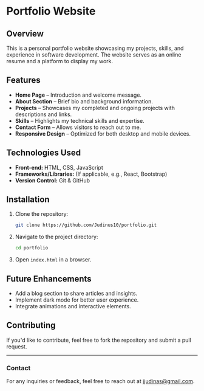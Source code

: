 # Portfolio Website

## Overview
This is a personal portfolio website showcasing my projects, skills, and experience in software development. The website serves as an online resume and a platform to display my work.

## Features
- **Home Page** – Introduction and welcome message.
- **About Section** – Brief bio and background information.
- **Projects** – Showcases my completed and ongoing projects with descriptions and links.
- **Skills** – Highlights my technical skills and expertise.
- **Contact Form** – Allows visitors to reach out to me.
- **Responsive Design** – Optimized for both desktop and mobile devices.

## Technologies Used
- **Front-end:** HTML, CSS, JavaScript
- **Frameworks/Libraries:** (If applicable, e.g., React, Bootstrap)
- **Version Control:** Git & GitHub

## Installation
1. Clone the repository:
   ```sh
   git clone https://github.com/Judinus10/portfolio.git
   ```
2. Navigate to the project directory:
   ```sh
   cd portfolio
   ```
3. Open `index.html` in a browser.

## Future Enhancements
- Add a blog section to share articles and insights.
- Implement dark mode for better user experience.
- Integrate animations and interactive elements.

## Contributing
If you'd like to contribute, feel free to fork the repository and submit a pull request.

---
### Contact
For any inquiries or feedback, feel free to reach out at jjudinas@gmail.com.

